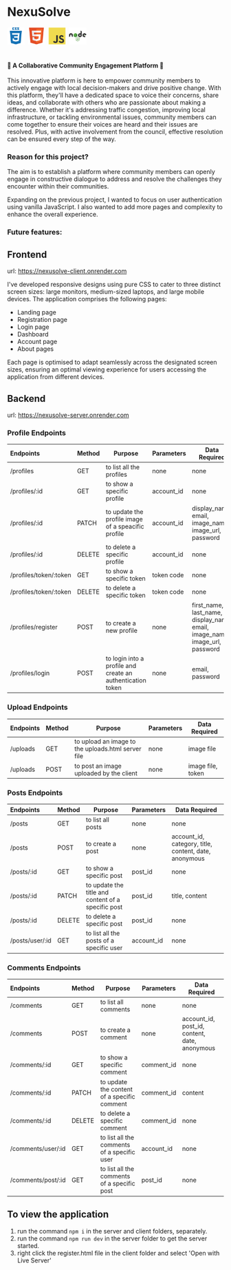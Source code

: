 # NexuSolve

<div>
  <img src="https://github.com/devicons/devicon/blob/master/icons/css3/css3-plain-wordmark.svg"  title="CSS3" alt="CSS" width="40" height="40"/>&nbsp;
  <img src="https://github.com/devicons/devicon/blob/master/icons/html5/html5-original.svg" title="HTML5" alt="HTML" width="40" height="40"/>&nbsp;
  <img src="https://github.com/devicons/devicon/blob/master/icons/javascript/javascript-original.svg" title="JavaScript" alt="JavaScript" width="40" height="40"/>&nbsp;
  <img src="https://github.com/devicons/devicon/blob/master/icons/nodejs/nodejs-original-wordmark.svg" title="NodeJS" alt="NodeJS" width="40" height="40"/>&nbsp;
</div>

<br>

#### 🌟 A Collaborative Community Engagement Platform 🌟

This innovative platform is here to empower community members to actively engage with local decision-makers and drive positive change. With this platform, they'll have a dedicated space to voice their concerns, share ideas, and collaborate with others who are passionate about making a difference. Whether it's addressing traffic congestion, improving local infrastructure, or tackling environmental issues, community members can come together to ensure their voices are heard and their issues are resolved. Plus, with active involvement from the council, effective resolution can be ensured every step of the way.

### Reason for this project?
The aim is to establish a platform where community members can openly engage in constructive dialogue to address and resolve the challenges they encounter within their communities.

Expanding on the previous project, I wanted to focus on user authentication using vanilla JavaScript. I also wanted to add more pages and complexity to enhance the overall experience.

### Future features:

## Frontend
url: https://nexusolve-client.onrender.com

I've developed responsive designs using pure CSS to cater to three distinct screen sizes: large monitors, medium-sized laptops, and large mobile devices. The application comprises the following pages:
  - Landing page
  - Registration page
  - Login page
  - Dashboard
  - Account page
  - About pages

Each page is optimised to adapt seamlessly across the designated screen sizes, ensuring an optimal viewing experience for users accessing the application from different devices.

## Backend
url: https://nexusolve-server.onrender.com

### Profile Endpoints
| Endpoints | Method | Purpose | Parameters | Data Required |
|:------|---------|---------|------------|------------|
|/profiles|GET|to list all the profiles|none|none|
|/profiles/:id|GET|to show a specific profile|account_id|none|
|/profiles/:id|PATCH|to update the profile image of a speacific profile|account_id|display_name, email, image_name, image_url, password|
|/profiles/:id|DELETE|to delete a specific profile|account_id|none|
|/profiles/token/:token|GET|to show a specific token|token code|none|
|/profiles/token/:token|DELETE|to delete a specific token|token code|none|
|/profiles/register|POST|to create a new profile|none|first_name, last_name, display_name, email, image_name, image_url, password|
|/profiles/login|POST|to login into a profile and create an authentication token|none|email, password|
### Upload Endpoints
| Endpoints | Method | Purpose | Parameters | Data Required |
|:------|---------|---------|------------|------------|
|/uploads|GET|to upload an image to the uploads.html server file|none|image file|
|/uploads|POST|to post an image uploaded by the client|none|image file, token|
### Posts Endpoints
| Endpoints | Method | Purpose | Parameters | Data Required |
|:------|---------|---------|------------|------------|
|/posts|GET|to list all posts|none|none|
|/posts|POST|to create a post|none|account_id, category, title, content, date, anonymous|
|/posts/:id|GET|to show a specific post|post_id|none|
|/posts/:id|PATCH|to update the title and content of a specific post|post_id|title, content|
|/posts/:id|DELETE|to delete a specific post|post_id|none|
|/posts/user/:id|GET|to list all the posts of a specific user|account_id|none|
### Comments Endpoints
| Endpoints | Method | Purpose | Parameters | Data Required |
|:------|---------|---------|------------|------------|
|/comments|GET|to list all comments|none|none|
|/comments|POST|to create a comment|none|account_id, post_id, content, date, anonymous|
|/comments/:id|GET|to show a specific comment|comment_id|none|
|/comments/:id|PATCH|to update the content of a specific comment|comment_id|content|
|/comments/:id|DELETE|to delete a specific comment|comment_id|none|
|/comments/user/:id|GET|to list all the comments of a specific user|account_id|none|
|/comments/post/:id|GET|to list all the comments of a specific post|post_id|none|

## To view the application
1. run the command `npm i` in the server and client folders, separately.
2. run the command `npm run dev` in the server folder to get the server started.
3. right click the register.html file in the client folder and select 'Open with Live Server'
